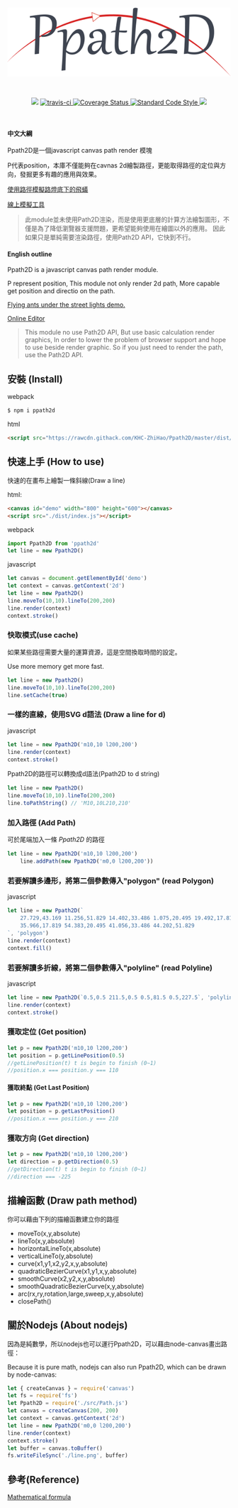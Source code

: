 <br>
<p align="center"><img src="./logo.png"></p>
<br>
<p align="center">
    <a href="https://www.npmjs.com/package/ppath2d"><img src="https://img.shields.io/npm/v/ppath2d.svg"></a>
    <a href="https://travis-ci.org/KHC-ZhiHao/Ppath2D">
    <img src="https://travis-ci.org/KHC-ZhiHao/Ppath2D.svg?branch=master" alt="travis-ci"  style="max-width:100%;">
    </a>
    <a href="https://coveralls.io/github/KHC-ZhiHao/Ppath2D?branch=master">
        <img src="https://coveralls.io/repos/github/KHC-ZhiHao/Ppath2D/badge.svg?branch=master" alt="Coverage Status"  style="max-width:100%;">
    </a>
    <a href="https://standardjs.com/">
        <img src="https://img.shields.io/badge/code_style-standard-brightgreen.svg" alt="Standard Code Style"  style="max-width:100%;">
    </a>
    <a href="https://github.com/KHC-ZhiHao/Packhouse"><img src="https://img.shields.io/github/stars/KHC-ZhiHao/Packhouse.svg?style=social"></a>
    <br>
</p>

<br>

#### 中文大綱

Ppath2D是一個javascript canvas path render 模塊

P代表position，本庫不僅能夠在cavnas 2d繪製路徑，更能取得路徑的定位與方向，發掘更多有趣的應用與效果。

[使用路徑模擬路燈底下的飛蟻](https://khc-zhihao.github.io/Ppath2D/demo/index.html)

[線上模擬工具](https://khc-zhihao.github.io/Ppath2D/demo/try.html)

>此module並未使用Path2D渲染，而是使用更底層的計算方法繪製圖形，不僅是為了降低瀏覽器支援問題，更希望能夠使用在繪圖以外的應用。
>因此如果只是單純需要渲染路徑，使用Path2D API，它快到不行。

#### English outline

Ppath2D is a javascript canvas path render module.

P represent position, This module not only render 2d path, More capable get position and directio on the path.

[Flying ants under the street lights demo.](https://khc-zhihao.github.io/Ppath2D/demo/index.html)

[Online Editor](https://khc-zhihao.github.io/Ppath2D/demo/try.html)

>This module no use Path2D API, But use basic calculation render graphics, In order to lower the problem of browser support and hope to use beside render graphic.
>So if you just need to render the path, use the Path2D API.

## 安裝 (Install)

webpack

```bash
$ npm i ppath2d
```

html

```html
<script src="https://rawcdn.githack.com/KHC-ZhiHao/Ppath2D/master/dist/index.js"></script>
```

## 快速上手 (How to use)

快速的在畫布上繪製一條斜線(Draw a line)

html:
```html
<canvas id="demo" width="800" height="600"></canvas>
<script src="./dist/index.js"></script>
```

webpack
```js
import Ppath2D from 'ppath2d'
let line = new Ppath2D()
```

javascript
```js
let canvas = document.getElementById('demo')
let context = canvas.getContext('2d')
let line = new Ppath2D()
line.moveTo(10,10).lineTo(200,200)
line.render(context)
context.stroke()
```

### 快取模式(use cache)

如果某些路徑需要大量的運算資源，這是空間換取時間的設定。

Use more memory get more fast.

```js
let line = new Ppath2D()
line.moveTo(10,10).lineTo(200,200)
line.setCache(true)
```

### 一樣的直線，使用SVG d語法 (Draw a line for d)

javascript
```js
let line = new Ppath2D('m10,10 l200,200')
line.render(context)
context.stroke()
```

Ppath2D的路徑可以轉換成d語法(Ppath2D to d string)

```js
let line = new Ppath2D()
line.moveTo(10,10).lineTo(200,200)
line.toPathString() // 'M10,10L210,210'
```

### 加入路徑 (Add Path)

可於尾端加入一條 *Ppath2D* 的路徑

```js
let line = new Ppath2D('m10,10 l200,200')
    line.addPath(new Ppath2D('m0,0 l200,200'))
```

### 若要解讀多邊形，將第二個參數傳入"polygon" (read Polygon)

javascript
```js
let line = new Ppath2D(`
    27.729,43.169 11.256,51.829 14.402,33.486 1.075,20.495 19.492,17.819 27.729,1.13 
    35.966,17.819 54.383,20.495 41.056,33.486 44.202,51.829
`, 'polygon')
line.render(context)
context.fill()
```

### 若要解讀多折線，將第二個參數傳入"polyline" (read Polyline)

javascript
```js
let line = new Ppath2D(`0.5,0.5 211.5,0.5 0.5,81.5 0.5,227.5`, 'polyline')
line.render(context)
context.stroke()
```

### 獲取定位 (Get position)

```js
let p = new Ppath2D('m10,10 l200,200')
let position = p.getLinePosition(0.5)
//getLinePosition(t) t is begin to finish (0~1)
//position.x === position.y === 110
```

#### 獲取終點 (Get Last Position)

```js
let p = new Ppath2D('m10,10 l200,200')
let position = p.getLastPosition()
//position.x === position.y === 210
```

### 獲取方向 (Get direction)

```js
let p = new Ppath2D('m10,10 l200,200')
let direction = p.getDirection(0.5)
//getDirection(t) t is begin to finish (0~1)
//direction === -225
```

## 描繪函數 (Draw path method)

你可以藉由下列的描繪函數建立你的路徑

* moveTo(x,y,absolute)
* lineTo(x,y,absolute)
* horizontalLineTo(x,absolute)
* verticalLineTo(y,absolute)
* curve(x1,y1,x2,y2,x,y,absolute)
* quadraticBezierCurve(x1,y1,x,y,absolute)
* smoothCurve(x2,y2,x,y,absolute)
* smoothQuadraticBezierCurve(x,y,absolute)
* arc(rx,ry,rotation,large,sweep,x,y,absolute)
* closePath()

## 關於Nodejs (About nodejs)

因為是純數學，所以nodejs也可以運行Ppath2D，可以藉由node-canvas畫出路徑：

Because it is pure math, nodejs can also run Ppath2D, which can be drawn by node-canvas:

```js
let { createCanvas } = require('canvas')
let fs = require('fs')
let Ppath2D = require('./src/Path.js')
let canvas = createCanvas(200, 200)
let context = canvas.getContext('2d')
let line = new Ppath2D('m0,0 l200,200')
line.render(context)
context.stroke()
let buffer = canvas.toBuffer()
fs.writeFileSync('./line.png', buffer)
```

## 參考(Reference)

[Mathematical formula](https://ericeastwood.com/blog/25/curves-and-arcs-quadratic-cubic-elliptical-svg-implementations)

[npm-image]: https://img.shields.io/npm/v/ppath2d.svg
[npm-url]: https://npmjs.org/package/ppath2d
